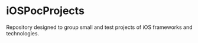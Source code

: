# iOSPocProjects

Repository designed to group small and test projects of iOS frameworks and technologies.
